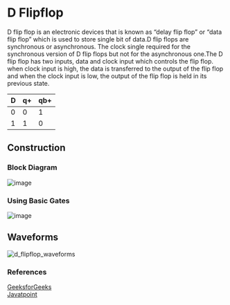 # D Flipflop

<p>D flip flop is an electronic devices that is known as “delay flip flop” or “data flip flop” which is used to store single bit of data.D flip flops are synchronous or asynchronous. The clock single required for the synchronous version of D flip flops but not for the asynchronous one.The D flip flop has two inputs, data  and clock input which controls the flip flop. when clock input is high, the data is transferred to the output of the flip flop and when the clock input is low, the output of the flip flop is held in its previous state.</p>
<table>
	<thead>
		<th>D</th>
		<th>q+</th>
		<th>qb+</th>
	</thead>
	<tbody>
		<tr>
			<td>0</td>
			<td>0</td>
			<td>1</td>	
		</tr>
		<tr>
			<td>1</td>
			<td>1</td>
			<td>0</td>
		</tr>
	</tbody>
</table>

## Construction
### Block Diagram
![image](https://github.com/user-attachments/assets/ec158a87-8692-48aa-a0d1-04cced260734)

### Using Basic Gates
![image](https://github.com/user-attachments/assets/14b6c08b-56b2-4133-91a3-ef3a68c86bf4)



## Waveforms
![d_flipflop_waveforms](https://github.com/user-attachments/assets/c71afb26-805b-45e1-8214-626de84f39d2)



### References
<a href="https://www.geeksforgeeks.org/d-flip-flop/">GeeksforGeeks</a><br>
<a href="https://www.javatpoint.com/d-flip-flop-in-digital-electronics">Javatpoint</a>
